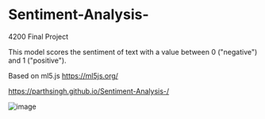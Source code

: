 # Sentiment-Analysis-
4200 Final Project

This model scores the sentiment of text with a value between 0 ("negative") and 1 ("positive"). 

Based on ml5.js https://ml5js.org/

https://parthsingh.github.io/Sentiment-Analysis-/


![image](https://github.com/parthsingh/Sentiment-Analysis-/assets/23243530/4ccea5ea-9086-444b-95ae-9d4dad59c86c)

